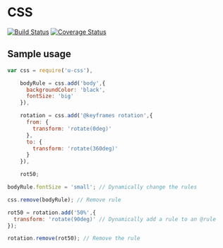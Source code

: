 # CSS
[![Build Status][ci-img]][ci-url] [![Coverage Status][cover-img]][cover-url]

## Sample usage

```javascript
var css = require('u-css'),

    bodyRule = css.add('body',{
      backgroundColor: 'black',
      fontSize: 'big'
    }),

    rotation = css.add('@keyframes rotation',{
      from: {
        transform: 'rotate(0deg)'
      },
      to: {
        transform: 'rotate(360deg)'
      }
    }),

    rot50;

bodyRule.fontSize = 'small'; // Dynamically change the rules

css.remove(bodyRule); // Remove rule

rot50 = rotation.add('50%',{
  transform: 'rotate(90deg)' // Dynamically add a rule to an @rule
});

rotation.remove(rot50); // Remove the rule
```

[ci-img]: https://circleci.com/gh/manvalls/u-css.svg?style=shield
[ci-url]: https://circleci.com/gh/manvalls/u-css
[cover-img]: https://coveralls.io/repos/manvalls/u-css/badge.svg?branch=master&service=github
[cover-url]: https://coveralls.io/github/manvalls/u-css?branch=master

